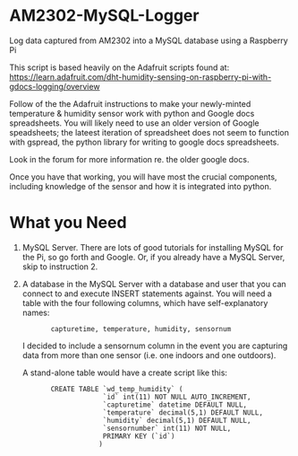 AM2302-MySQL-Logger
===================

Log data captured from AM2302 into a MySQL database using a Raspberry Pi

This script is based heavily on the Adafruit scripts found at:
https://learn.adafruit.com/dht-humidity-sensing-on-raspberry-pi-with-gdocs-logging/overview

Follow of the the Adafruit instructions to make your newly-minted temperature & humidity sensor work with python and Google docs spreadsheets. You will likely need to use an older version of Google speadsheets; the lateest iteration of spreadsheet does not seem to function with gspread, the python library for writing to google docs spreadsheets.

Look in the forum for more information re. the older google docs.

Once you have that working, you will have most the crucial components, including knowledge of the sensor and how it is integrated into python.

What you Need
=============

1) MySQL Server. There are lots of good tutorials for installing MySQL for the Pi, so go forth and Google. Or, if you already have a MySQL Server, skip to instruction 2.

2) A database in the MySQL Server with a database and user that you can connect to and execute INSERT statements against. You will need a table with the four following columns, which have self-explanatory names:
          
              capturetime, temperature, humidity, sensornum
              
   I decided to include a sensornum column in the event you are capturing data from more than one sensor (i.e. one indoors    and one outdoors).
   
   A stand-alone table would have a create script like this:
   
              CREATE TABLE `wd_temp_humidity` (
                           `id` int(11) NOT NULL AUTO_INCREMENT,
                           `capturetime` datetime DEFAULT NULL,
                           `temperature` decimal(5,1) DEFAULT NULL,
                           `humidity` decimal(5,1) DEFAULT NULL,
                           `sensornumber` int(11) NOT NULL,
                           PRIMARY KEY (`id`)
                          )
